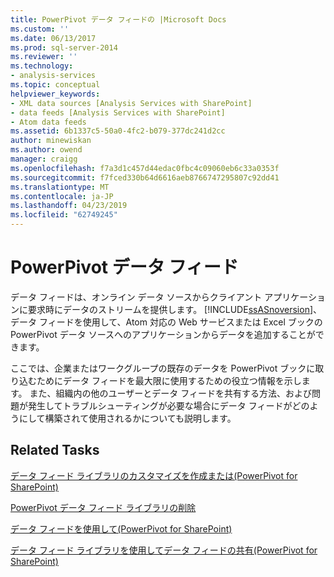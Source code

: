 ```yaml
---
title: PowerPivot データ フィードの |Microsoft Docs
ms.custom: ''
ms.date: 06/13/2017
ms.prod: sql-server-2014
ms.reviewer: ''
ms.technology:
- analysis-services
ms.topic: conceptual
helpviewer_keywords:
- XML data sources [Analysis Services with SharePoint]
- data feeds [Analysis Services with SharePoint]
- Atom data feeds
ms.assetid: 6b1337c5-50a0-4fc2-b079-377dc241d2cc
author: minewiskan
ms.author: owend
manager: craigg
ms.openlocfilehash: f7a3d1c457d44edac0fbc4c09060eb6c33a0353f
ms.sourcegitcommit: f7fced330b64d6616aeb8766747295807c92dd41
ms.translationtype: MT
ms.contentlocale: ja-JP
ms.lasthandoff: 04/23/2019
ms.locfileid: "62749245"
---
```

# <a name="powerpivot-data-feeds"></a>PowerPivot データ フィード
  データ フィードは、オンライン データ ソースからクライアント アプリケーションに要求時にデータのストリームを提供します。 [!INCLUDE[ssASnoversion](../../includes/ssasnoversion-md.md)]、データ フィードを使用して、Atom 対応の Web サービスまたは Excel ブックの PowerPivot データ ソースへのアプリケーションからデータを追加することができます。  
  
 ここでは、企業またはワークグループの既存のデータを PowerPivot ブックに取り込むためにデータ フィードを最大限に使用するための役立つ情報を示します。 また、組織内の他のユーザーとデータ フィードを共有する方法、および問題が発生してトラブルシューティングが必要な場合にデータ フィードがどのようにして構築されて使用されるかについても説明します。  
  
## <a name="related-tasks"></a>Related Tasks  
 [データ フィード ライブラリのカスタマイズを作成または&#40;PowerPivot for SharePoint&#41;](create-or-customize-a-data-feed-library-power-pivot-for-sharepoint.md)  
  
 [PowerPivot データ フィード ライブラリの削除](delete-a-power-pivot-data-feed-library.md)  
  
 [データ フィードを使用して&#40;PowerPivot for SharePoint&#41;](use-data-feeds-power-pivot-for-sharepoint.md)  
  
 [データ フィード ライブラリを使用してデータ フィードの共有&#40;PowerPivot for SharePoint&#41;](share-data-feeds-using-a-data-feed-library-power-pivot-for-sharepoint.md)  
  
  
